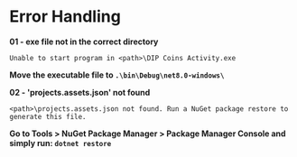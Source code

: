 # Error Handling #

**01 - exe file not in the correct directory**
```
Unable to start program in <path>\DIP Coins Activity.exe
```

<b> Move the executable file to ```.\bin\Debug\net8.0-windows\``` </b>

**02 - 'projects.assets.json' not found**

```
<path>\projects.assets.json not found. Run a NuGet package restore to generate this file.
```

<b> Go to Tools > NuGet Package Manager > Package Manager Console and simply run: ``` dotnet restore ``` </b>
